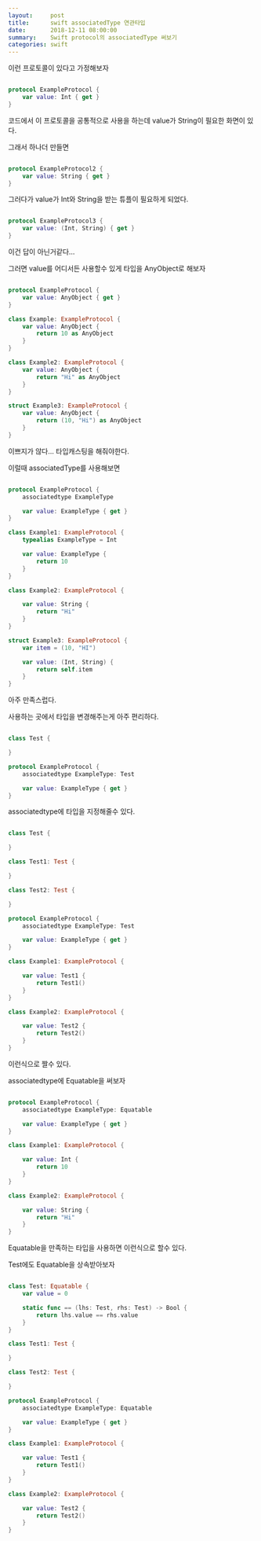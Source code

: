 ```yaml
---
layout:     post
title:      swift associatedType 연관타입
date:       2018-12-11 08:00:00
summary:    Swift protocol의 associatedType 써보기
categories: swift
---
```


이런 프로토콜이 있다고 가정해보자

```Swift

protocol ExampleProtocol {
    var value: Int { get }
}

```

코드에서 이 프로토콜을 공통적으로 사용을 하는데 value가 String이 필요한 화면이 있다.

그래서 하나더 만들면

```Swift

protocol ExampleProtocol2 {
    var value: String { get }
}

```

그러다가 value가 Int와 String을 받는 튜플이 필요하게 되었다.

```Swift

protocol ExampleProtocol3 {
    var value: (Int, String) { get }
}

```

이건 답이 아닌거같다...

그러면 value를 어디서든 사용할수 있게 타입을 AnyObject로 해보자

```Swift

protocol ExampleProtocol {
    var value: AnyObject { get }
}

class Example: ExampleProtocol {
    var value: AnyObject {
        return 10 as AnyObject
    }
}

class Example2: ExampleProtocol {
    var value: AnyObject {
        return "Hi" as AnyObject
    }
}

struct Example3: ExampleProtocol {
    var value: AnyObject {
        return (10, "Hi") as AnyObject
    }
}

```

이쁘지가 않다... 타입캐스팅을 해줘야한다.

이럴때 associatedType를 사용해보면

```Swift

protocol ExampleProtocol {
    associatedtype ExampleType

    var value: ExampleType { get }
}

class Example1: ExampleProtocol {
    typealias ExampleType = Int

    var value: ExampleType {
        return 10
    }
}

class Example2: ExampleProtocol {

    var value: String {
        return "Hi"
    }
}

struct Example3: ExampleProtocol {
    var item = (10, "HI")

    var value: (Int, String) {
        return self.item
    }
}

```

아주 만족스럽다.

사용하는 곳에서 타입을 변경해주는게 아주 편리하다.



```Swift

class Test {

}

protocol ExampleProtocol {
    associatedtype ExampleType: Test

    var value: ExampleType { get }
}

```

associatedtype에 타입을 지정해줄수 있다.

```Swift

class Test {

}

class Test1: Test {

}

class Test2: Test {

}

protocol ExampleProtocol {
    associatedtype ExampleType: Test

    var value: ExampleType { get }
}

class Example1: ExampleProtocol {

    var value: Test1 {
        return Test1()
    }
}

class Example2: ExampleProtocol {

    var value: Test2 {
        return Test2()
    }
}

```

이런식으로 짤수 있다.

associatedtype에 Equatable을 써보자

```Swift

protocol ExampleProtocol {
    associatedtype ExampleType: Equatable

    var value: ExampleType { get }
}

class Example1: ExampleProtocol {

    var value: Int {
        return 10
    }
}

class Example2: ExampleProtocol {

    var value: String {
        return "Hi"
    }
}

```

Equatable을 만족하는 타입을 사용하면 이런식으로 할수 있다.

Test에도 Equatable을 상속받아보자

```Swift

class Test: Equatable {
    var value = 0

    static func == (lhs: Test, rhs: Test) -> Bool {
        return lhs.value == rhs.value
    }
}

class Test1: Test {

}

class Test2: Test {

}

protocol ExampleProtocol {
    associatedtype ExampleType: Equatable

    var value: ExampleType { get }
}

class Example1: ExampleProtocol {

    var value: Test1 {
        return Test1()
    }
}

class Example2: ExampleProtocol {

    var value: Test2 {
        return Test2()
    }
}

```
